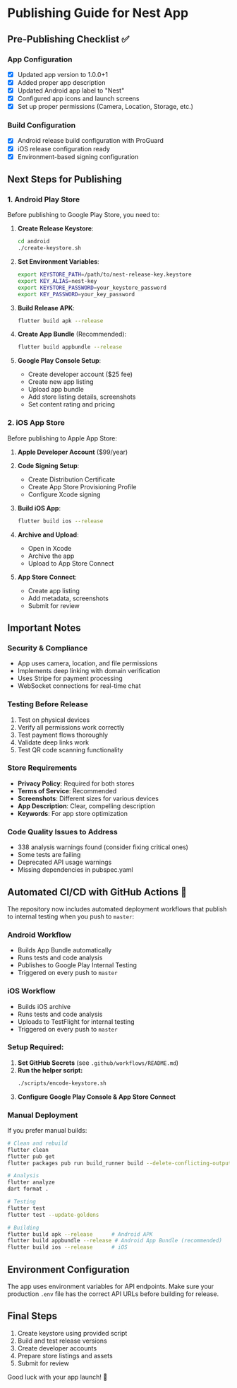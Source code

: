 # Publishing Guide for Nest App

## Pre-Publishing Checklist ✅

### App Configuration
- [x] Updated app version to 1.0.0+1
- [x] Added proper app description
- [x] Updated Android app label to "Nest"
- [x] Configured app icons and launch screens
- [x] Set up proper permissions (Camera, Location, Storage, etc.)

### Build Configuration
- [x] Android release build configuration with ProGuard
- [x] iOS release configuration ready
- [x] Environment-based signing configuration

## Next Steps for Publishing

### 1. Android Play Store
Before publishing to Google Play Store, you need to:

1. **Create Release Keystore**:
   ```bash
   cd android
   ./create-keystore.sh
   ```
   
2. **Set Environment Variables**:
   ```bash
   export KEYSTORE_PATH=/path/to/nest-release-key.keystore
   export KEY_ALIAS=nest-key
   export KEYSTORE_PASSWORD=your_keystore_password
   export KEY_PASSWORD=your_key_password
   ```

3. **Build Release APK**:
   ```bash
   flutter build apk --release
   ```

4. **Create App Bundle** (Recommended):
   ```bash
   flutter build appbundle --release
   ```

5. **Google Play Console Setup**:
   - Create developer account ($25 fee)
   - Create new app listing
   - Upload app bundle
   - Add store listing details, screenshots
   - Set content rating and pricing

### 2. iOS App Store
Before publishing to Apple App Store:

1. **Apple Developer Account** ($99/year)

2. **Code Signing Setup**:
   - Create Distribution Certificate
   - Create App Store Provisioning Profile
   - Configure Xcode signing

3. **Build iOS App**:
   ```bash
   flutter build ios --release
   ```

4. **Archive and Upload**:
   - Open in Xcode
   - Archive the app
   - Upload to App Store Connect

5. **App Store Connect**:
   - Create app listing
   - Add metadata, screenshots
   - Submit for review

## Important Notes

### Security & Compliance
- App uses camera, location, and file permissions
- Implements deep linking with domain verification
- Uses Stripe for payment processing
- WebSocket connections for real-time chat

### Testing Before Release
1. Test on physical devices
2. Verify all permissions work correctly
3. Test payment flows thoroughly
4. Validate deep links work
5. Test QR code scanning functionality

### Store Requirements
- **Privacy Policy**: Required for both stores
- **Terms of Service**: Recommended
- **Screenshots**: Different sizes for various devices
- **App Description**: Clear, compelling description
- **Keywords**: For app store optimization

### Code Quality Issues to Address
- 338 analysis warnings found (consider fixing critical ones)
- Some tests are failing
- Deprecated API usage warnings
- Missing dependencies in pubspec.yaml

## Automated CI/CD with GitHub Actions 🚀

The repository now includes automated deployment workflows that publish to internal testing when you push to `master`:

### Android Workflow
- Builds App Bundle automatically
- Runs tests and code analysis
- Publishes to Google Play Internal Testing
- Triggered on every push to `master`

### iOS Workflow  
- Builds iOS archive
- Runs tests and code analysis
- Uploads to TestFlight for internal testing
- Triggered on every push to `master`

### Setup Required:
1. **Set GitHub Secrets** (see `.github/workflows/README.md`)
2. **Run the helper script:**
   ```bash
   ./scripts/encode-keystore.sh
   ```
3. **Configure Google Play Console & App Store Connect**

### Manual Deployment
If you prefer manual builds:

```bash
# Clean and rebuild
flutter clean
flutter pub get
flutter packages pub run build_runner build --delete-conflicting-outputs

# Analysis
flutter analyze
dart format .

# Testing  
flutter test
flutter test --update-goldens

# Building
flutter build apk --release      # Android APK
flutter build appbundle --release # Android App Bundle (recommended)
flutter build ios --release      # iOS
```

## Environment Configuration
The app uses environment variables for API endpoints. Make sure your production `.env` file has the correct API URLs before building for release.

## Final Steps
1. Create keystore using provided script
2. Build and test release versions
3. Create developer accounts
4. Prepare store listings and assets
5. Submit for review

Good luck with your app launch! 🚀